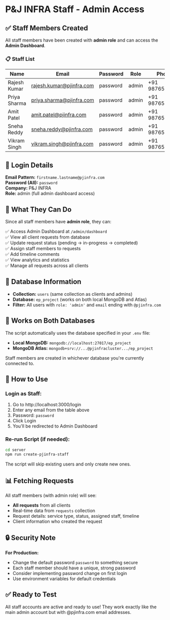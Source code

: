 # P&J INFRA Staff - Admin Access

## ✅ Staff Members Created

All staff members have been created with **admin role** and can access the **Admin Dashboard**.

### 📋 Staff List

| Name | Email | Password | Role | Phone |
|------|-------|----------|------|-------|
| Rajesh Kumar | rajesh.kumar@pjinfra.com | password | admin | +91 9876543211 |
| Priya Sharma | priya.sharma@pjinfra.com | password | admin | +91 9876543212 |
| Amit Patel | amit.patel@pjinfra.com | password | admin | +91 9876543213 |
| Sneha Reddy | sneha.reddy@pjinfra.com | password | admin | +91 9876543214 |
| Vikram Singh | vikram.singh@pjinfra.com | password | admin | +91 9876543215 |

## 🔐 Login Details

**Email Pattern:** `firstname.lastname@pjinfra.com`  
**Password (All):** `password`  
**Company:** P&J INFRA  
**Role:** admin (full admin dashboard access)

## 🎯 What They Can Do

Since all staff members have **admin role**, they can:

✅ Access Admin Dashboard at `/admin/dashboard`  
✅ View all client requests from database  
✅ Update request status (pending → in-progress → completed)  
✅ Assign staff members to requests  
✅ Add timeline comments  
✅ View analytics and statistics  
✅ Manage all requests across all clients  

## 💾 Database Information

- **Collection:** `users` (same collection as clients and admins)
- **Database:** `ep_project` (works on both local MongoDB and Atlas)
- **Filter:** All users with `role: 'admin'` and `email` ending with `@pjinfra.com`

## 🔄 Works on Both Databases

The script automatically uses the database specified in your `.env` file:

- **Local MongoDB:** `mongodb://localhost:27017/ep_project`
- **MongoDB Atlas:** `mongodb+srv://...@pjinfracluster.../ep_project`

Staff members are created in whichever database you're currently connected to.

## 🚀 How to Use

### Login as Staff:
1. Go to http://localhost:3000/login
2. Enter any email from the table above
3. Password: `password`
4. Click Login
5. You'll be redirected to Admin Dashboard

### Re-run Script (if needed):
```bash
cd server
npm run create-pjinfra-staff
```

The script will skip existing users and only create new ones.

## 📊 Fetching Requests

All staff members (with admin role) will see:
- **All requests** from all clients
- Real-time data from `requests` collection
- Request details: service type, status, assigned staff, timeline
- Client information who created the request

## 🔒 Security Note

**For Production:**
- Change the default password `password` to something secure
- Each staff member should have a unique, strong password
- Consider implementing password change on first login
- Use environment variables for default credentials

## ✅ Ready to Test

All staff accounts are active and ready to use! They work exactly like the main admin account but with @pjinfra.com email addresses.
